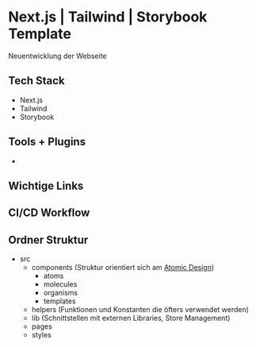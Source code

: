 # Next.js | Tailwind | Storybook Template

Neuentwicklung der Webseite

## Tech Stack
- Next.js
- Tailwind
- Storybook

## Tools + Plugins
- 
## Wichtige Links




## CI/CD Workflow

## Ordner Struktur

* src
  * components (Struktur orientiert sich am [Atomic Design](https://bradfrost.com/blog/post/atomic-web-design/))
    * atoms
    * molecules
    * organisms
    * templates
  * helpers (Funktionen und Konstanten die öfters verwendet werden)
  * lib (Schnittstellen mit externen Libraries, Store Management)
  * pages
  * styles
